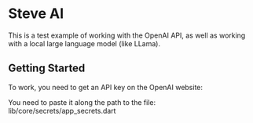 # Steve AI

This is a test example of working with the OpenAI API, as well as working with a local large language model (like LLama).

## Getting Started

To work, you need to get an API key on the OpenAI website:

You need to paste it along the path to the file:
lib/core/secrets/app_secrets.dart
